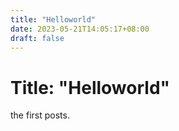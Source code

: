 ```yaml
---
title: "Helloworld"
date: 2023-05-21T14:05:17+08:00
draft: false
---
```


# Title: "Helloworld"

the first posts.
